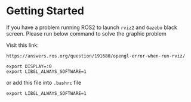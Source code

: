 # Getting Started 

If you have a problem running ROS2 to launch `rviz2` and `Gazebo` black screen. Please run
below command to solve the graphic problem

Visit this link:
```
https://answers.ros.org/question/191680/opengl-error-when-run-rviz/
```
```
export DISPLAY=:0
export LIBGL_ALWAYS_SOFTWARE=1
```
or add this file into `.bashrc` file
```
export LIBGL_ALWAYS_SOFTWARE=1
```
